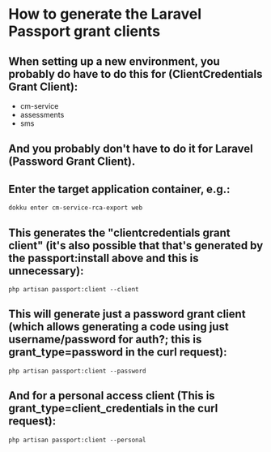 # How to generate the Laravel Passport grant clients

## When setting up a new environment, you probably do have to do this for (ClientCredentials Grant Client):
- cm-service
- assessments
- sms

## And you probably don't have to do it for Laravel (Password Grant Client).

## Enter the target application container, e.g.:
    dokku enter cm-service-rca-export web

## This generates the "clientcredentials grant client" (it's also possible that that's generated by the passport:install above and this is unnecessary):
    php artisan passport:client --client

## This will generate just a password grant client (which allows generating a code using just username/password for auth?; this is grant_type=password in the curl request):
    php artisan passport:client --password

## And for a personal access client (This is grant_type=client_credentials in the curl request):
    php artisan passport:client --personal